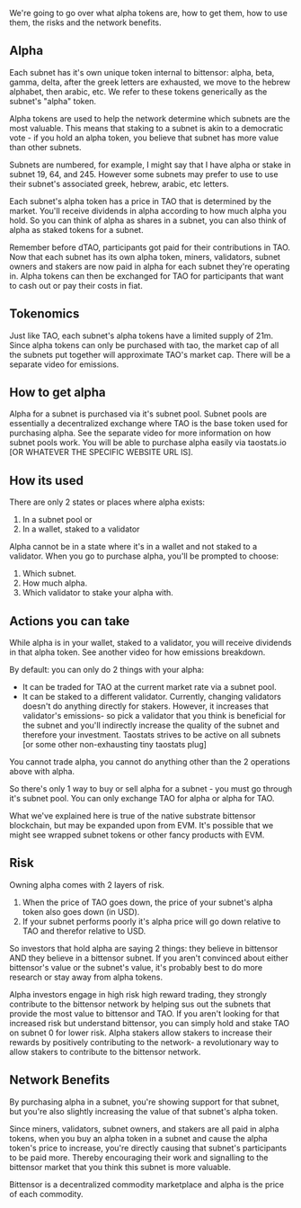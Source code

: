 We're going to go over what alpha tokens are, how to get them, how to use them, the risks and the network benefits.

Alpha
------------------------
Each subnet has it's own unique token internal to bittensor: alpha, beta, gamma, delta, after the greek letters are exhausted, we move to the hebrew alphabet, then arabic, etc.  We refer to these tokens generically as the subnet's "alpha" token.

Alpha tokens are used to help the network determine which subnets are the most valuable. This means that staking to a subnet is akin to a democratic vote - if you hold an alpha token, you believe that subnet has more value than other subnets.

Subnets are numbered, for example, I might say that I have alpha or stake in subnet 19, 64, and 245.  However some subnets may prefer to use to use their subnet's associated greek, hebrew, arabic, etc letters.

Each subnet's alpha token has a price in TAO that is determined by the market.
You'll receive dividends in alpha according to how much alpha you hold.  So you can think of alpha as shares in a subnet, you can also think of alpha as staked tokens for a subnet.

Remember before dTAO, participants got paid for their contributions in TAO.  Now that each subnet has its own alpha token, miners, validators, subnet owners and stakers are now paid in alpha for each subnet they're operating in.  Alpha tokens can then be exchanged for TAO for participants that want to cash out or pay their costs in fiat.

Tokenomics
------------------------
Just like TAO, each subnet's alpha tokens have a limited supply of 21m.  Since alpha tokens can only be purchased with tao, the market cap of all the subnets put together will approximate TAO's market cap.  There will be a separate video for emissions.


How to get alpha
-------------------------
Alpha for a subnet is purchased via it's subnet pool.  Subnet pools are essentially a decentralized exchange where TAO is the base token used for purchasing alpha.  See the separate video for more information on how subnet pools work.  You will be able to purchase alpha easily via taostats.io [OR WHATEVER THE SPECIFIC WEBSITE URL IS].


How its used
-------------------------
There are only 2 states or places where alpha exists:

1. In a subnet pool
or
2. In a wallet, staked to a validator

Alpha cannot be in a state where it's in a wallet and not staked to a validator.  When you go to purchase alpha, you'll be prompted to choose:

1. Which subnet.
2. How much alpha.
3. Which validator to stake your alpha with.


Actions you can take
---------------------------
While alpha is in your wallet, staked to a validator, you will receive dividends in that alpha token.  See another video for how emissions breakdown.

By default: you can only do 2 things with your alpha:
* It can be traded for TAO at the current market rate via a subnet pool.
* It can be staked to a different validator.  Currently, changing validators doesn't do anything directly for stakers.  However, it increases that validator's emissions- so pick a validator that you think is beneficial for the subnet and you'll indirectly increase the quality of the subnet and therefore your investment.  Taostats strives to be active on all subnets [or some other non-exhausting tiny taostats plug]

You cannot trade alpha, you cannot do anything other than the 2 operations above with alpha.

So there's only 1 way to buy or sell alpha for a subnet - you must go through it's subnet pool.  You can only exchange TAO for alpha or alpha for TAO.

What we've explained here is true of the native substrate bittensor blockchain, but may be expanded upon from EVM.  It's possible that we might see wrapped subnet tokens or other fancy products with EVM.


Risk
-----------------
Owning alpha comes with 2 layers of risk.

1. When the price of TAO goes down, the price of your subnet's alpha token also goes down (in USD).
2. If your subnet performs poorly it's alpha price will go down relative to TAO and therefor relative to USD.

So investors that hold alpha are saying 2 things: they believe in bittensor AND they believe in a bittensor subnet.  If you aren't convinced about either bittensor's value or the subnet's value, it's probably best to do more research or stay away from alpha tokens.

Alpha investors engage in high risk high reward trading, they strongly contribute to the bittensor network by helping sus out the subnets that provide the most value to bittensor and TAO.  If you aren't looking for that increased risk but understand bittensor, you can simply hold and stake TAO on subnet 0 for lower risk.  Alpha stakers allow stakers to increase their rewards by positively contributing to the network- a revolutionary way to allow stakers to contribute to the bittensor network.

Network Benefits
----------------
By purchasing alpha in a subnet, you're showing support for that subnet, but you're also slightly increasing the value of that subnet's alpha token.

Since miners, validators, subnet owners, and stakers are all paid in alpha tokens, when you buy an alpha token in a subnet and cause the alpha token's price to increase, you're directly causing that subnet's participants to be paid more.  Thereby encouraging their work and signalling to the bittensor market that you think this subnet is more valuable.

Bittensor is a decentralized commodity marketplace and alpha is the price of each commodity.
